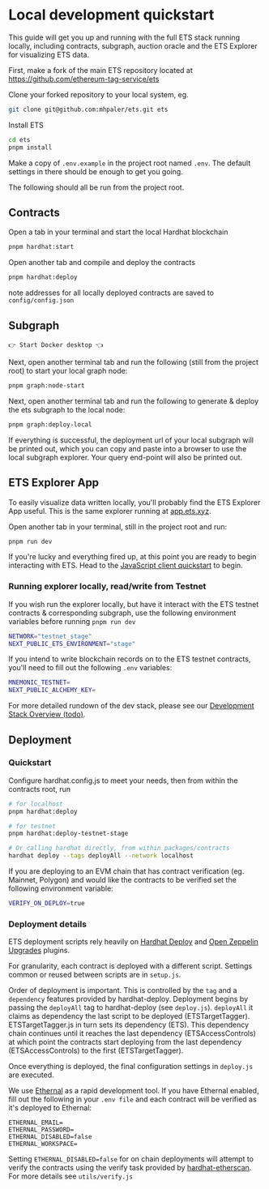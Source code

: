 # Local development quickstart

This guide will get you up and running with the full ETS stack running locally, including contracts, subgraph, auction oracle and the ETS Explorer for visualizing ETS data.

First, make a fork of the main ETS repository located at <https://github.com/ethereum-tag-service/ets>

Clone your forked repository to your local system, eg.

```bash
git clone git@github.com:mhpaler/ets.git ets
```

Install ETS

```bash
cd ets
pnpm install
```

Make a copy of `.env.example` in the project root named `.env`.
The default settings in there should be enough to get you going.

The following should all be run from the project root.

## Contracts

Open a tab in your terminal and start the local Hardhat blockchain

```bash
pnpm hardhat:start
```

Open another tab and compile and deploy the contracts

```bash
pnpm hardhat:deploy
```

note addresses for all locally deployed contracts are saved to `config/config.json`

## Subgraph

```
👉 Start Docker desktop 👈
```

Next, open another terminal tab and run the following (still from the project root) to start your local graph node:

```bash
pnpm graph:node-start
```

Next, open another terminal tab and run the following to generate & deploy the ets subgraph to the local node:

```bash
pnpm graph:deploy-local
```

If everything is successful, the deployment url of your local subgraph will be printed out, which you can copy and paste into a browser to use the local subgraph explorer. Your query end-point will also be printed out.

## ETS Explorer App

To easily visualize data written locally, you'll probably find the ETS Explorer App useful. This is the same explorer running at [app.ets.xyz](https://app.ets.xyz).

Open another tab in your terminal, still in the project root and run:

```bash
pnpm run dev
```

If you're lucky and everything fired up, at this point you are ready to begin interacting with ETS. Head to the [JavaScript client quickstart](./js-client-quickstart.md) to begin.

### Running explorer locally, read/write from Testnet

If you wish run the explorer locally, but have it interact with the ETS testnet contracts & corresponding subgraph, use the following environment variables before running `pnpm run dev`

```bash
NETWORK="testnet_stage"
NEXT_PUBLIC_ETS_ENVIRONMENT="stage"
```

If you intend to write blockchain records on to the ETS testnet contracts, you'll need to fill out the following `.env` variables:

```bash
MNEMONIC_TESTNET=
NEXT_PUBLIC_ALCHEMY_KEY=
```

For more detailed rundown of the dev stack, please see our [Development Stack Overview (todo)](./dev-stack.md).

## Deployment

### Quickstart

Configure hardhat.config.js to meet your needs, then from within the contracts root, run

```bash
# for localhost
pnpm hardhat:deploy

# for testnet
pnpm hardhat:deploy-testnet-stage

# Or calling hardhat directly, from within packages/contracts
hardhat deploy --tags deployAll --network localhost
```

If you are deploying to an EVM chain that has contract verification (eg. Mainnet, Polygon) and would like the contracts to be verified set the following environment variable:

```bash
VERIFY_ON_DEPLOY=true
```

### Deployment details

ETS deployment scripts rely heavily on [Hardhat Deploy](https://www.npmjs.com/package/hardhat-deploy) and [Open Zeppelin Upgrades](https://www.npmjs.com/package/@openzeppelin/hardhat-upgrades) plugins.

For granularity, each contract is deployed with a different script. Settings common or reused
between scripts are in `setup.js`.

Order of deployment is important. This is controlled by the `tag` and a `dependency` features
provided by hardhat-deploy. Deployment begins by passing the `deployAll` tag to hardhat-deploy (see
`deploy.js`). `deployAll` it claims as dependency the last script to be deployed (ETSTargetTagger).
ETSTargetTagger.js in turn sets its dependency (ETS). This dependency chain continues until it
reaches the last dependency (ETSAccessControls) at which point the contracts start deploying from
the last dependency (ETSAccessControls) to the first (ETSTargetTagger).

Once everything is deployed, the final configuration settings in `deploy.js` are executed.

We use [Ethernal](https://doc.tryethernal.com/) as a rapid development tool. If you have Ethernal
enabled, fill out the following in your `.env file` and each contract will be verified as it's
deployed to Ethernal:

```text
ETHERNAL_EMAIL=
ETHERNAL_PASSWORD=
ETHERNAL_DISABLED=false
ETHERNAL_WORKSPACE=
```

Setting `ETHERNAL_DISABLED=false` for on chain deployments will attempt to verify the contracts
using the verify task provided by [hardhat-etherscan](https://hardhat.org/hardhat-runner/plugins/nomiclabs-hardhat-etherscan). For more details see `utils/verify.js`
